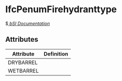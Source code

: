 IfcPenumFirehydranttype
=======================
$[ _bSI
Documentation_](https://standards.buildingsmart.org/IFC/DEV/IFC4_2/FINAL/HTML/schema//pset/penum_firehydranttype.htm)


Attributes
----------
| Attribute   | Definition   |
|-------------|--------------|
| DRYBARREL   |              |
| WETBARREL   |              |
